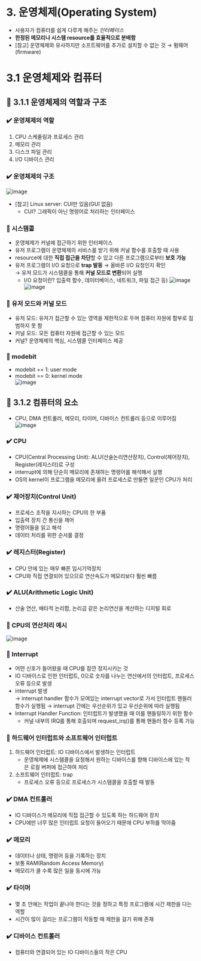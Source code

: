 # 3. 운영체제(Operating System)
- 사용자가 컴퓨터를 쉽게 다루게 해주는 *인터페이스*
- **한정된 메모리나 시스템 resource를 효율적으로 분배함**
- [참고] 운영체제와 유사하지만 소프트웨어를 추가로 설치할 수 없는 것 &rarr; 펌웨어(firmware)

# 3.1 운영체제와 컴퓨터
## 📌 3.1.1 운영체제의 역할과 구조
### ✔️ 운영체제의 역할
1. CPU 스케줄링과 프로세스 관리
2. 메모리 관리
3. 디스크 파일 관리
4. I/O 디바이스 관리

### ✔️ 운영체제의 구조
![image](https://user-images.githubusercontent.com/108309396/236749215-ac9bb4e4-c09e-41dd-a734-52fa4a66197b.png)
- [참고] Linux server: CUI만 있음(GUI 없음)
  - CUI? 그래픽이 아닌 명령어로 처리하는 인터페이스

### 🔅 시스템콜
- 운영체제가 커널에 접근하기 위한 인터페이스
- 유저 프로그램이 운영체제의 서비스를 받기 위해 커널 함수를 호출할 때 사용
- resource에 대한 **직접 접근을 차단**할 수 있고 다른 프로그램으로부터 **보호 가능**  
- 유저 프로그램이 I/O 요청으로 **trap 발동**
&rarr; 올바른 I/O 요청인지 확인   
&rarr; 유저 모드가 시스템콜을 통해 **커널 모드로 변환**되어 실행  
  - I/O 요청이란? 입출력 함수, 데이터베이스, 네트워크, 파일 접근 등)
![image](https://user-images.githubusercontent.com/108309396/236750205-da1374c6-cdc8-4793-b549-4884920122ff.png)
![image](https://user-images.githubusercontent.com/108309396/236750710-9ba2f138-c6a3-4a9b-a85c-5243a6be988f.png)

### 🔅 유저 모드와 커널 모드
- 유저 모드: 유저가 접근할 수 있는 영역을 제한적으로 두며 컴퓨터 자원에 함부로 침범하지 못 함
- 커널 모드: 모든 컴퓨터 자원에 접근할 수 있는 모드
- 커널? 운영체제의 핵심, 시스템콜 인터페이스 제공

### 🔅 modebit
- modebit == 1: user mode
- modebit == 0: kernel mode  
![image](https://user-images.githubusercontent.com/108309396/236751435-6c34942e-3466-4bc0-a81d-5e075fd5ef07.png)

## 📌 3.1.2 컴퓨터의 요소
- CPU, DMA 컨트롤러, 메모리, 타이머, 디바이스 컨트롤러 등으로 이루어짐  
![image](https://user-images.githubusercontent.com/108309396/236751880-0217576e-1da6-46bd-8eba-023932600010.png)

### ✔️ CPU
- CPU(Central Processing Unit): ALU(산술논리연산장치), Control(제어장치), Register(레지스터)로 구성
- interrupt에 의해 단순히 메모리에 존재하는 명령어를 해석해서 실행
- OS의 kernel이 프로그램을 메모리에 올려 프로세스로 만들면 일꾼인 CPU가 처리

### ✔️ 제어장치(Control Unit)
- 프로세스 조작을 지시하는 CPU의 한 부품
- 입출력 장치 간 통신을 제어
- 명령어들을 읽고 해석
- 데이터 처리를 위한 순서를 결정

### ✔️ 레지스터(Register)
- CPU 안에 있는 매우 빠른 임시기억장치
- CPU와 직접 연결되어 있으므로 연산속도가 메모리보다 훨씬 빠름

### ✔️ ALU(Arithmetic Logic Unit)
- 산술 연산, 배타적 논리합, 논리곱 같은 논리연산을 계산하는 디지털 회로

### 🔅 CPU의 연산처리 예시  
![image](https://user-images.githubusercontent.com/108309396/236752847-7d4fb04a-7a4c-462e-88f4-dd813a2ec79b.png)

### 🔅 Interrupt
- 어떤 신호가 들어왔을 때 CPU를 잠깐 정지시키는 것
- IO 디바이스로 인한 인터럽트, 0으로 숫자를 나누는 연산에서의 인터럽트, 프로세스 오류 등으로 발생
- interrupt 발생   
&rarr; interrupt handler 함수가 모여있는 interrupt vector로 가서 인터럽트 핸들러 함수가 실행됨
&rarr; interrupt 간에는 우선순위가 있고 우선순위에 따라 실행됨
- Interrupt Handler Function: 인터럽트가 발생했을 때 이를 핸들링하기 위한 함수
  - 커널 내부의 IRQ를 통해 호출되며 request_irq()를 통해 핸들러 함수 등록 가능

### 🔅 하드웨어 인터럽트와 소프트웨어 인터럽트
1. 하드웨어 인터럽트: IO 디바이스에서 발생하는 인터럽트
   - 운영체제에 시스템콜을 요청해서 원하는 디바이스를 향해 디바이스에 있는 작은 로컬 버퍼에 접근하여 처리
2. 소프트웨어 인터럽트: trap
   - 프로세스 오류 등으로 프로세스가 시스템콜을 호출할 때 발동

### ✔️ DMA 컨트롤러
- IO 디바이스가 메모리에 직접 접근할 수 있도록 하는 하드웨어 장치
- CPU에만 너무 많은 인터럽트 요청이 들어오기 때문에 CPU 부하를 막아줌

### ✔️ 메모리
- 데이터나 상태, 명령어 등을 기록하는 장치
- 보통 RAM(Random Access Memory)
- 메모리가 클 수록 많은 일을 동시에 가능

### ✔️ 타이머
- 몇 초 안에는 작업이 끝나야 한다는 것을 정하고 특정 프로그램에 시간 제한을 다는 역할
- 시간이 많이 걸리는 프로그램이 작동할 때 제한을 걸기 위해 존재

### ✔️ 디바이스 컨트롤러
- 컴퓨터와 연결되어 있는 IO 디바이스들의 작은 CPU